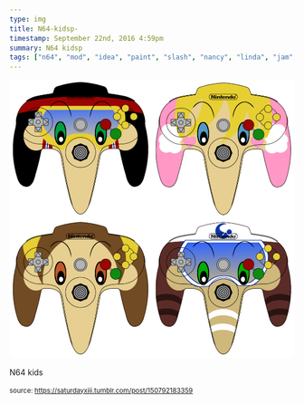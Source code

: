 ```yaml
---
type: img
title: N64-kidsp-
timestamp: September 22nd, 2016 4:59pm
summary: N64 kidsp 
tags: ["n64", "mod", "idea", "paint", "slash", "nancy", "linda", "jam", "art"]
---
```

<img src="../media/150792183359.png"/>
                                                                                          <div class="caption"><p>N64 kids</p> </div>
                                    
                
                
                
                
                                
<small>source: https://saturdayxiii.tumblr.com/post/150792183359</small>